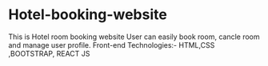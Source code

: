 # Hotel-booking-website
This is Hotel room booking website User can easily book room, cancle room and manage user profile.
Front-end Technologies:- HTML,CSS ,BOOTSTRAP, REACT JS
